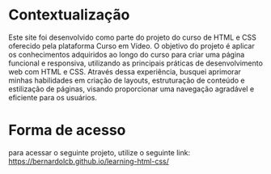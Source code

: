 # Contextualização

Este site foi desenvolvido como parte do projeto do curso de HTML e CSS oferecido pela plataforma Curso em Vídeo. O objetivo do projeto é aplicar os conhecimentos adquiridos ao longo do curso para criar uma página funcional e responsiva, utilizando as principais práticas de desenvolvimento web com HTML e CSS. Através dessa experiência, busquei aprimorar minhas habilidades em criação de layouts, estruturação de conteúdo e estilização de páginas, visando proporcionar uma navegação agradável e eficiente para os usuários.


# Forma de acesso
para acessar o seguinte projeto, utilize o seguinte link: https://bernardolcb.github.io/learning-html-css/
